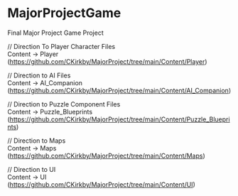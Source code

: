 # MajorProjectGame
 Final Major Project Game Project

// Direction To Player Character Files  
Content -> Player  
(https://github.com/CKirkby/MajorProject/tree/main/Content/Player)  

// Direction to AI Files  
Content -> AI_Companion   
(https://github.com/CKirkby/MajorProject/tree/main/Content/AI_Companion)  

// Direction to Puzzle Component Files   
Content -> Puzzle_Blueprints  
(https://github.com/CKirkby/MajorProject/tree/main/Content/Puzzle_Blueprints)  

// Direction to Maps  
Content -> Maps  
(https://github.com/CKirkby/MajorProject/tree/main/Content/Maps)  

// Direction to UI   
Content -> UI  
(https://github.com/CKirkby/MajorProject/tree/main/Content/UI)  
